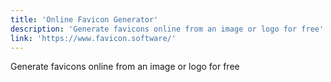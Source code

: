 ```yaml
---
title: 'Online Favicon Generator'
description: 'Generate favicons online from an image or logo for free'
link: 'https://www.favicon.software/'
---
```

Generate favicons online from an image or logo for free